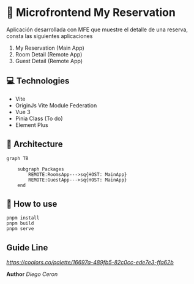 # 🏨 Microfrontend My Reservation

Aplicación desarrollada con MFE que muestre el detalle de una reserva, consta las siguientes aplicaciones

1. My Reservation (Main App)
2. Room Detail (Remote App)
3. Guest Detail (Remote App)

## 💻 Technologies

- Vite
- OriginJs Vite Module Federation
- Vue 3
- Pinia Class (To do)
- Element Plus

## 🚀 Architecture

```mermaid
graph TB

    subgraph Packages
        REMOTE:RoomsApp--->sq{HOST: MainApp}
        REMOTE:GuestApp--->sq{HOST: MainApp}
    end

```

## 👔 How to use

    pnpm install
    pnpm build
    pnpm serve

## Guide Line

_https://coolors.co/palette/16697a-489fb5-82c0cc-ede7e3-ffa62b_

**Author** _Diego Ceron_
